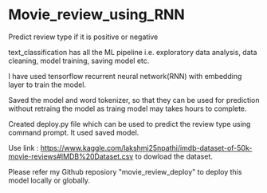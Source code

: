 # Movie_review_using_RNN
Predict review type if it is positive or negative

text_classification has all the ML pipeline i.e. exploratory data analysis, data cleaning, model training, saving model etc.

I have used tensorflow recurrent neural network(RNN) with embedding layer to train the model.

Saved the model and word tokenizer, so that they can be used for prediction without retraing the model as traing model may takes hours to complete.

Created deploy.py file which can be used to predict the review type using command prompt. It used saved model.

Use link : https://www.kaggle.com/lakshmi25npathi/imdb-dataset-of-50k-movie-reviews#IMDB%20Dataset.csv to dowload the dataset.

Please refer my Github reposiory "movie_review_deploy" to deploy this model locally or globally.
